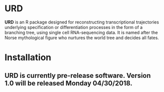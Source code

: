 # URD

**URD** is an R package designed for reconstructing transcriptional trajectories underlying specification or differentiation processes in the form of a branching tree, using single cell RNA-sequencing data. It is named after the Norse mythological figure who nurtures the world tree and decides all fates.

# Installation

## URD is currently pre-release software. Version 1.0 will be released **Monday 04/30/2018**.



	